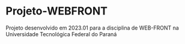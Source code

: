 # Projeto-WEBFRONT
Projeto desenvolvido em 2023.01 para a disciplina de WEB-FRONT na Universidade Tecnológica Federal do Paraná
